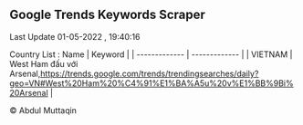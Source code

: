 

## Google Trends Keywords Scraper 
 
Last Update 01-05-2022 , 19:40:16

Country List :
 Name  | Keyword |
| ------------- | ------------- |
| VIETNAM | West Ham đấu với Arsenal,https://trends.google.com/trends/trendingsearches/daily?geo=VN#West%20Ham%20%C4%91%E1%BA%A5u%20v%E1%BB%9Bi%20Arsenal |



© Abdul Muttaqin 
